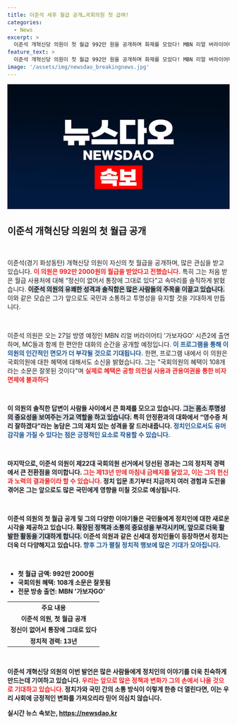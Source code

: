 ```yaml
---
title: 이준석 세후 월급 공개…국회의원 첫 급여!
categories:
  - News
excerpt: >
  이준석 개혁신당 의원이 첫 월급 992만 원을 공개하며 화제를 모았다! MBN 리얼 버라이어티에 출연해 솔직한 대답과 유머로 국민의 기대를 한껏 끌어올렸다. 그의 정치 신세계가 궁금하다면, 놓치지 마세요!
feature_text: >
  이준석 개혁신당 의원이 첫 월급 992만 원을 공개하며 화제를 모았다! MBN 리얼 버라이어티에 출연해 솔직한 대답과 유머로 국민의 기대를 한껏 끌어올렸다. 그의 정치 신세계가 궁금하다면, 놓치지 마세요!
image: '/assets/img/newsdao_breakingnews.jpg'
---
```


<p><img src="/assets/img/newsdao_breakingnews.jpg" alt="pcversion 속보" /></p>

<h2 data-ke-size="size26">이준석 개혁신당 의원의 첫 월급 공개</h2>

<p data-ke-size="size16">&nbsp;</p>

<p>이준석(경기 화성동탄) 개혁신당 의원이 자신의 첫 월급을 공개하며, 많은 관심을 받고 있습니다. <b><span style="color: #ee2323;">이 의원은 992만 2000원의 월급을 받았다고 전했습니다.</span></b> 특히 그는 처음 받은 월급 사용처에 대해 “정신이 없어서 통장에 그대로 있다”고 속마리를 솔직하게 밝혔습니다. <b><span style="background-color: #21538527;">이준석 의원의 유쾌한 성격과 솔직함은 많은 사람들의 주목을 이끌고 있습니다.</span></b> 이와 같은 모습은 그가 앞으로도 국민과 소통하고 투명성을 유지할 것을 기대하게 만듭니다. </p>

<p data-ke-size="size16">&nbsp;</p>

<p>이준석 의원은 오는 27일 방영 예정인 MBN 리얼 버라이어티 '가보자GO' 시즌2에 출연하며, MC들과 함께 한 편안한 대화의 순간을 공개할 예정입니다. <b><span style="color: #1a5490;">이 프로그램을 통해 이 의원의 인간적인 면모가 더 부각될 것으로 기대됩니다.</span></b> 한편, 프로그램 내에서 이 의원은 국회의원에 대한 혜택에 대해서도 소신을 밝혔습니다. 그는 "국회의원의 혜택이 108개라는 소문은 잘못된 것이다"며 <b><span style="color: #ee2323;">실제로 혜택은 공항 의전실 사용과 관용여권을 통한 비자 면제에 불과하다</span></b고 전했습니다.</p>

<p data-ke-size="size16">&nbsp;</p>

<p>이 의원의 솔직한 답변이 사람들 사이에서 큰 화제를 모으고 있습니다. <b><span style="background-color: #21538527;">그는 몸소 투명성의 중요성을 보여주는 가교 역할을 하고 있습니다.</span></b> 특히 안정환과의 대화에서 “영수증 처리 잘하겠다”라는 농담은 그의 재치 있는 성격을 잘 드러내줍니다. <b><span style="color: #1a5490;">정치인으로서도 유머 감각을 가질 수 있다는 점은 긍정적인 요소로 작용할 수 있습니다.</span></b> </p>

<p data-ke-size="size16">&nbsp;</p>

<p>마지막으로, 이준석 의원이 제22대 국회의원 선거에서 당선된 경과는 그의 정치적 경력에서 큰 전환점을 의미합니다. <b><span style="color: #ee2323;">그는 제13년 만에 마침내 금배지를 달았고, 이는 그의 헌신과 노력의 결과물이라 할 수 있습니다.</span></b> 정치 입문 초기부터 지금까지 여러 경험과 도전을 겪어온 그는 앞으로도 많은 국민에게 영향을 미칠 것으로 예상됩니다. </p>

<p data-ke-size="size16">&nbsp;</p>

<p>이준석 의원의 첫 월급 공개 및 그의 다양한 이야기들은 국민들에게 정치인에 대한 새로운 시각을 제공하고 있습니다. <b><span style="background-color: #21538527;">확장된 정책과 소통의 중요성을 부각시키며, 앞으로 더욱 활발한 활동을 기대하게 합니다.</span></b> 이준석 의원과 같은 신세대 정치인들이 등장하면서 정치는 더욱 더 다양해지고 있습니다. <b><span style="color: #1a5490;">향후 그가 펼칠 정치적 행보에 많은 기대가 모아집니다.</span></b> </p>

<p data-ke-size="size16">&nbsp;</p>

<ul>
    <li><b>첫 월급 금액: 992만 2000원</b></li>
    <li><b>국회의원 혜택: 108개 소문은 잘못됨</b></li>
    <li><b>전문 방송 출연: MBN '가보자GO'</b></li>
</ul>

<table>
    <tr>
        <td style="text-align: center; height: 17px;"><b>주요 내용</b></td>
    </tr>
    <tr>
        <td style="text-align: center; height: 17px;"><b>이준석 의원, 첫 월급 공개</b></td>
    </tr>
    <tr>
        <td style="text-align: center; height: 17px;"><b>정신이 없어서 통장에 그대로 있다</b></td>
    </tr>
    <tr>
        <td style="text-align: center; height: 17px;"><b>정치적 경력: 13년</b></td>
    </tr>
</table>

<p data-ke-size="size16">&nbsp;</p>

<p>이준석 개혁신당 의원의 이번 발언은 많은 사람들에게 정치인의 이야기를 더욱 친숙하게 만드는데 기여하고 있습니다. <b><span style="color: #ee2323;">우리는 앞으로 많은 정책과 변화가 그의 손에서 나올 것으로 기대하고 있습니다.</span></b> 정치가와 국민 간의 소통 방식이 이렇게 한층 더 열린다면, 이는 우리 사회에 긍정적인 변화를 가져오리라 믿어 의심치 않습니다.</p>
실시간 뉴스 속보는, <a href="https://newsdao.kr" rel="dofollow">https://newsdao.kr</a>


